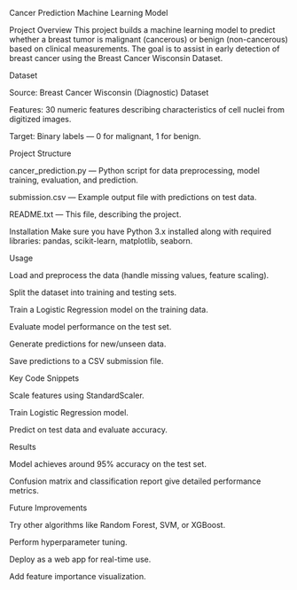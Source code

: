 Cancer Prediction Machine Learning Model

Project Overview This project builds a machine learning model to predict whether a breast tumor is malignant (cancerous) or benign (non-cancerous) based on clinical measurements. The goal is to assist in early detection of breast cancer using the Breast Cancer Wisconsin Dataset.

Dataset

Source: Breast Cancer Wisconsin (Diagnostic) Dataset

Features: 30 numeric features describing characteristics of cell nuclei from digitized images.

Target: Binary labels — 0 for malignant, 1 for benign.

Project Structure

cancer_prediction.py — Python script for data preprocessing, model training, evaluation, and prediction.

submission.csv — Example output file with predictions on test data.

README.txt — This file, describing the project.

Installation Make sure you have Python 3.x installed along with required libraries: pandas, scikit-learn, matplotlib, seaborn.

Usage

Load and preprocess the data (handle missing values, feature scaling).

Split the dataset into training and testing sets.

Train a Logistic Regression model on the training data.

Evaluate model performance on the test set.

Generate predictions for new/unseen data.

Save predictions to a CSV submission file.

Key Code Snippets

Scale features using StandardScaler.

Train Logistic Regression model.

Predict on test data and evaluate accuracy.

Results

Model achieves around 95% accuracy on the test set.

Confusion matrix and classification report give detailed performance metrics.

Future Improvements

Try other algorithms like Random Forest, SVM, or XGBoost.

Perform hyperparameter tuning.

Deploy as a web app for real-time use.

Add feature importance visualization.
